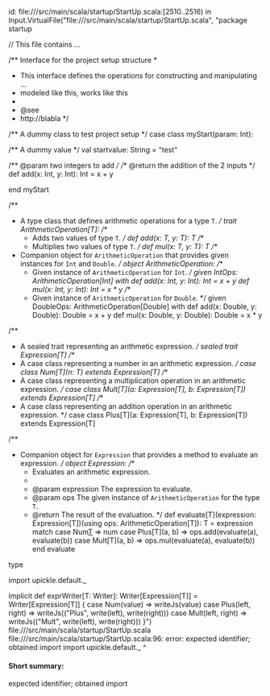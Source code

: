 id: file://<WORKSPACE>/src/main/scala/startup/StartUp.scala:[2510..2516) in Input.VirtualFile("file://<WORKSPACE>/src/main/scala/startup/StartUp.scala", "package startup

// This file contains ...

/** Interface for the project setup structure
  *
  * This interface defines the operations for constructing and manipulating ...
  * modeled like this, works like this
  *
  * @see
  *   http://blabla
  */

/** A dummy class to test project setup */
case class myStart(param: Int):

  /** A dummy value */
  val startvalue: String = "test"

  /** @param two integers to add */
  /** @return the addition of the 2 inputs */
  def add(x: Int, y: Int): Int = x + y

end myStart




/**
 * A type class that defines arithmetic operations for a type `T`.
 */
trait ArithmeticOperation[T]:
  /**
   * Adds two values of type `T`.
   */
  def add(x: T, y: T): T
  /**
   * Multiplies two values of type `T`.
   */
  def mul(x: T, y: T): T
/**
 * Companion object for `ArithmeticOperation` that provides given instances for `Int` and `Double`.
 */
object ArithmeticOperation:
  /**
   * Given instance of `ArithmeticOperation` for `Int`.
   */
  given IntOps: ArithmeticOperation[Int] with
    def add(x: Int, y: Int): Int = x + y
    def mul(x: Int, y: Int): Int = x * y
  /**
   * Given instance of `ArithmeticOperation` for `Double`.
   */
  given DoubleOps: ArithmeticOperation[Double] with
    def add(x: Double, y: Double): Double = x + y
    def mul(x: Double, y: Double): Double = x * y

/**
 * A sealed trait representing an arithmetic expression.
 */
sealed trait Expression[T]
/**
 * A case class representing a number in an arithmetic expression.
 */
case class Num[T](n: T) extends Expression[T]
/**
 * A case class representing a multiplication operation in an arithmetic expression.
 */
case class Mult[T](a: Expression[T], b: Expression[T]) extends Expression[T]
/**
 * A case class representing an addition operation in an arithmetic expression.
 */
case class Plus[T](a: Expression[T], b: Expression[T]) extends Expression[T]

/**
 * Companion object for `Expression` that provides a method to evaluate an expression.
 */
object Expression:
  /**
   * Evaluates an arithmetic expression.
   *
   * @param expression The expression to evaluate.
   * @param ops The given instance of `ArithmeticOperation` for the type `T`.
   * @return The result of the evaluation.
   */
  def evaluate[T](expression: Expression[T])(using ops: ArithmeticOperation[T]): T =
    expression match
      case Num[T](num) => num
      case Plus[T](a, b) => ops.add(evaluate(a), evaluate(b))
      case Mult[T](a, b) => ops.mul(evaluate(a), evaluate(b))
  end evaluate


type 

import upickle.default._

implicit def exprWriter[T: Writer]: Writer[Expression[T]] = Writer[Expression[T]] {
  case Num(value) => writeJs(value)
  case Plus(left, right) => writeJs(("Plus", write(left), write(right)))
  case Mult(left, right) => writeJs(("Mult", write(left), write(right)))
}")
file://<WORKSPACE>/src/main/scala/startup/StartUp.scala
file://<WORKSPACE>/src/main/scala/startup/StartUp.scala:96: error: expected identifier; obtained import
import upickle.default._
^
#### Short summary: 

expected identifier; obtained import